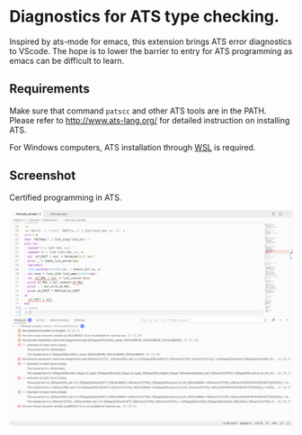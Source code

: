 # Diagnostics for ATS type checking. 

Inspired by ats-mode for emacs, this extension brings ATS error diagnostics to
VScode. The hope is to lower the barrier to entry for ATS programming as emacs
can be difficult to learn.

## Requirements 

Make sure that command `patscc` and other ATS tools are in the PATH. Please
refer to <http://www.ats-lang.org/> for detailed instruction on installing ATS.

For Windows computers, ATS installation through
[WSL](https://docs.microsoft.com/en-us/windows/wsl/install-win10) is required.

## Screenshot

Certified programming in ATS.

![certified](images/tcats.png)

